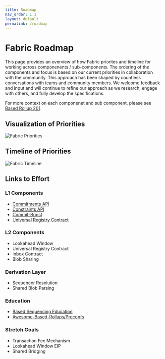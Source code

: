 ```yaml
---
title: Roadmap
nav_order: 1.1
layout: default
permalink: /roadmap
---
```

# Fabric Roadmap

This page provides an overview of how Fabric priorites and timeline for working across componenents / sub-components. The ordering of the components and focus is based on our current priorities in collaboration with the community. This approach has been shaped by countless conversations with teams and community members. We welcome feedback and input and will continue to refine our approach as we research, engage with others, and fully develop the specifications.

For more context on each componenet and sub component, please see [Based Rollup 201](/website/education/based-rollups-201).

## Visualization of Priorities
![Fabric Priorities](/website/assets/images/fabric-priorities.png)

## Timeline of Priorities
![Fabric Timeline](/website/assets/images/fabric-timeline.png)

## Links to Effort

### L1 Components
- [Commitments API](https://github.com/eth-fabric/commitments-specs)
- [Constraints API](https://github.com/eth-fabric/constraints-specs)
- [Commit-Boost](https://github.com/Commit-Boost/commit-boost-client)
- [Universal Registry Contract](https://github.com/eth-fabric/urc)

### L2 Components
- Lookahead Window 
- Universal Registry Contract 
- Inbox Contract
- Blob Sharing

### Derivation Layer
- Sequencer Resolution
- Shared Blob Parsing

### Education
- [Based Sequencing Education](https://eth-fabric.github.io/website/education)
- [Awesome-Based-Rollups/Preconfs](https://github.com/eth-fabric/awesome-based-rollups)

### Stretch Goals
- Transaction Fee Mechanism
- Lookahead Window EIP
- Shared Bridging
